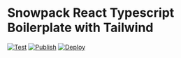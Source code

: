 # Snowpack React Typescript Boilerplate with Tailwind

[![Test](https://github.com/nexys-system/boilerplate-app-min/actions/workflows/test.yml/badge.svg)](https://github.com/nexys-system/boilerplate-app-min/actions/workflows/test.yml)
[![Publish](https://github.com/nexys-system/boilerplate-app-min/actions/workflows/publish.yml/badge.svg)](https://github.com/nexys-system/boilerplate-app-min/actions/workflows/publish.yml)
[![Deploy](https://github.com/nexys-system/boilerplate-app-min/actions/workflows/deploy.yml/badge.svg)](https://github.com/nexys-system/boilerplate-app-min/actions/workflows/deploy.yml)
